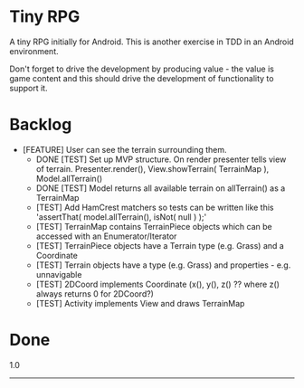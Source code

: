 Tiny RPG
==============

A tiny RPG initially for Android. This is another exercise in TDD in an Android environment.

Don't forget to drive the development by producing value - the value is game content and this should drive the development of functionality to support it.

Backlog
=======

* [FEATURE] User can see the terrain surrounding them.
  * DONE [TEST] Set up MVP structure. On render presenter tells view of terrain. Presenter.render(), View.showTerrain( TerrainMap ), Model.allTerrain()
  * DONE [TEST] Model returns all available terrain on allTerrain() as a TerrainMap
  * [TEST] Add HamCrest matchers so tests can be written like this 'assertThat( model.allTerrain(), isNot( null ) );'
  * [TEST] TerrainMap contains TerrainPiece objects which can be accessed with an Enumerator/Iterator
  * [TEST] TerrainPiece objects have a Terrain type (e.g. Grass) and a Coordinate
  * [TEST] Terrain objects have a type (e.g. Grass) and properties - e.g. unnavigable
  * [TEST] 2DCoord implements Coordinate (x(), y(), z() ?? where z() always returns 0 for 2DCoord?)
  * [TEST] Activity implements View and draws TerrainMap

Done
====

1.0

---
